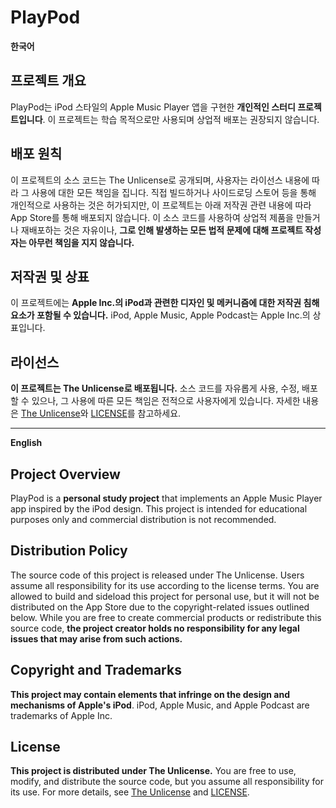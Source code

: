 # PlayPod

**한국어**

## 프로젝트 개요
PlayPod는 iPod 스타일의 Apple Music Player 앱을 구현한 **개인적인 스터디 프로젝트입니다**. 이 프로젝트는 학습 목적으로만 사용되며 상업적 배포는 권장되지 않습니다.

## 배포 원칙
이 프로젝트의 소스 코드는 The Unlicense로 공개되며, 사용자는 라이선스 내용에 따라 그 사용에 대한 모든 책임을 집니다. 직접 빌드하거나 사이드로딩 스토어 등을 통해 개인적으로 사용하는 것은 허가되지만, 이 프로젝트는 아래 저작권 관련 내용에 따라 App Store를 통해 배포되지 않습니다. 이 소스 코드를 사용하여 상업적 제품을 만들거나 재배포하는 것은 자유이나, **그로 인해 발생하는 모든 법적 문제에 대해 프로젝트 작성자는 아무런 책임을 지지 않습니다.**

## 저작권 및 상표
이 프로젝트에는 **Apple Inc.의 iPod과 관련한 디자인 및 메커니즘에 대한 저작권 침해 요소가 포함될 수 있습니다.**
iPod, Apple Music, Apple Podcast는 Apple Inc.의 상표입니다.

## 라이선스
**이 프로젝트는 The Unlicense로 배포됩니다.** 소스 코드를 자유롭게 사용, 수정, 배포할 수 있으나, 그 사용에 따른 모든 책임은 전적으로 사용자에게 있습니다. 자세한 내용은 [The Unlicense](https://unlicense.org)와 [LICENSE](LICENSE)를 참고하세요.

---

**English**

## Project Overview
PlayPod is a **personal study project** that implements an Apple Music Player app inspired by the iPod design. This project is intended for educational purposes only and commercial distribution is not recommended.

## Distribution Policy
The source code of this project is released under The Unlicense. Users assume all responsibility for its use according to the license terms. You are allowed to build and sideload this project for personal use, but it will not be distributed on the App Store due to the copyright-related issues outlined below. While you are free to create commercial products or redistribute this source code, **the project creator holds no responsibility for any legal issues that may arise from such actions.**

## Copyright and Trademarks
**This project may contain elements that infringe on the design and mechanisms of Apple's iPod**. 
iPod, Apple Music, and Apple Podcast are trademarks of Apple Inc.

## License
**This project is distributed under The Unlicense.** You are free to use, modify, and distribute the source code, but you assume all responsibility for its use. For more details, see [The Unlicense](https://unlicense.org) and [LICENSE](LICENSE).
